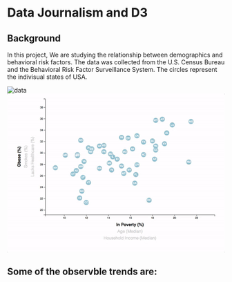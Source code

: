 # Data Journalism and D3


## Background
In this project, We are studying the relationship between demographics and behavioral risk factors. The data was collected from the U.S. Census Bureau and the Behavioral Risk Factor Surveillance System. The circles represent the indivisual states of USA.

![data](https://media.giphy.com/media/v2xIous7mnEYg/giphy.gif)
![graph](7-animated-scatter.gif)
## Some of the observble trends are:
